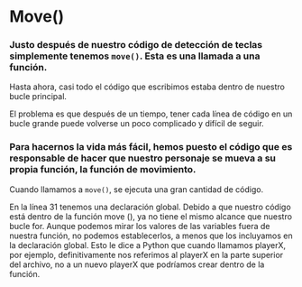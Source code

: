 # Move()

### Justo después de nuestro código de detección de teclas simplemente tenemos `move()`.  Esta es una llamada a una función.

 Hasta ahora, casi todo el código que escribimos estaba dentro de nuestro bucle principal. 

El problema es que después de un tiempo, tener cada línea de código en un bucle grande puede volverse un poco complicado y difícil de seguir. 

### Para hacernos la vida más fácil, hemos puesto el código que es responsable de hacer que nuestro personaje se mueva a su propia función, la función de movimiento.

Cuando llamamos a `move()`, se ejecuta una gran cantidad de código. 

En la línea 31 tenemos una declaración global. Debido a que nuestro código está dentro de la función move (), ya no tiene el mismo alcance que nuestro bucle for. Aunque podemos mirar los valores de las variables fuera de nuestra función, no podemos establecerlos, a menos que los incluyamos en la declaración global. Esto le dice a Python que cuando llamamos playerX, por ejemplo, definitivamente nos referimos al playerX en la parte superior del archivo, no a un nuevo playerX que podríamos crear dentro de la función.
<!--stackedit_data:
eyJoaXN0b3J5IjpbMTAxOTA5MDE4LDE5Mjg5NDE4NDksNTE3Mj
g1MzY3XX0=
-->
